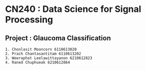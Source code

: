 # CN240 : Data Science for Signal Processing
## Project : Glaucoma Classification

```
1. Chonlasit Mooncorn 6110613020
2. Prach Chantasantitam 6110613202
3. Weeraphat Leelawittayanon 6210612823
4. Raned Chuphueak 6210612864
```
